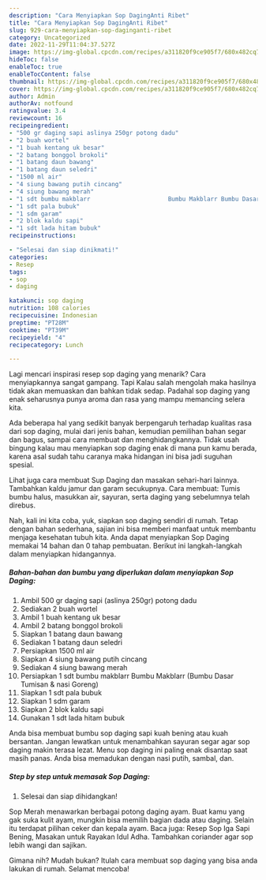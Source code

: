 ```yaml
---
description: "Cara Menyiapkan Sop DagingAnti Ribet"
title: "Cara Menyiapkan Sop DagingAnti Ribet"
slug: 929-cara-menyiapkan-sop-daginganti-ribet
category: Uncategorized
date: 2022-11-29T11:04:37.527Z
image: https://img-global.cpcdn.com/recipes/a311820f9ce905f7/680x482cq70/sop-daging-foto-resep-utama.jpg
hideToc: false
enableToc: true
enableTocContent: false
thumbnail: https://img-global.cpcdn.com/recipes/a311820f9ce905f7/680x482cq70/sop-daging-foto-resep-utama.jpg
cover: https://img-global.cpcdn.com/recipes/a311820f9ce905f7/680x482cq70/sop-daging-foto-resep-utama.jpg
author: Admin
authorAv: notfound
ratingvalue: 3.4
reviewcount: 16
recipeingredient:
- "500 gr daging sapi aslinya 250gr potong dadu"
- "2 buah wortel"
- "1 buah kentang uk besar"
- "2 batang bonggol brokoli"
- "1 batang daun bawang"
- "1 batang daun seledri"
- "1500 ml air"
- "4 siung bawang putih cincang"
- "4 siung bawang merah"
- "1 sdt bumbu makblarr                      Bumbu Makblarr Bumbu Dasar Tumisan  nasi Goreng"
- "1 sdt pala bubuk"
- "1 sdm garam"
- "2 blok kaldu sapi"
- "1 sdt lada hitam bubuk"
recipeinstructions:

- "Selesai dan siap dinikmati!"
categories:
- Resep
tags:
- sop
- daging

katakunci: sop daging 
nutrition: 108 calories
recipecuisine: Indonesian
preptime: "PT28M"
cooktime: "PT39M"
recipeyield: "4"
recipecategory: Lunch

---
```



Lagi mencari inspirasi resep sop daging yang menarik? Cara menyiapkannya sangat gampang. Tapi Kalau salah mengolah maka hasilnya tidak akan memuaskan dan bahkan tidak sedap. Padahal sop daging yang enak seharusnya punya aroma dan rasa yang mampu memancing selera kita.


Ada beberapa hal yang sedikit banyak berpengaruh terhadap kualitas rasa dari sop daging, mulai dari jenis bahan, kemudian pemilihan bahan segar dan bagus, sampai cara membuat dan menghidangkannya. Tidak usah bingung kalau mau menyiapkan sop daging enak di mana pun kamu berada, karena asal sudah tahu caranya maka hidangan ini bisa jadi suguhan spesial.

Lihat juga cara membuat Sup Daging dan masakan sehari-hari lainnya. Tambahkan kaldu jamur dan garam secukupnya. Cara membuat: Tumis bumbu halus, masukkan air, sayuran, serta daging yang sebelumnya telah direbus.


Nah, kali ini kita coba, yuk, siapkan sop daging sendiri di rumah. Tetap dengan bahan sederhana, sajian ini bisa memberi manfaat untuk membantu menjaga kesehatan tubuh kita. Anda dapat menyiapkan Sop Daging memakai 14 bahan dan 0 tahap pembuatan. Berikut ini langkah-langkah dalam menyiapkan hidangannya.

<!--inarticleads1-->

##### Bahan-bahan dan bumbu yang diperlukan dalam menyiapkan Sop Daging:

1. Ambil 500 gr daging sapi (aslinya 250gr) potong dadu
1. Sediakan 2 buah wortel
1. Ambil 1 buah kentang uk besar
1. Ambil 2 batang bonggol brokoli
1. Siapkan 1 batang daun bawang
1. Sediakan 1 batang daun seledri
1. Persiapkan 1500 ml air
1. Siapkan 4 siung bawang putih cincang
1. Sediakan 4 siung bawang merah
1. Persiapkan 1 sdt bumbu makblarr                      Bumbu Makblarr (Bumbu Dasar Tumisan &amp; nasi Goreng)
1. Siapkan 1 sdt pala bubuk
1. Siapkan 1 sdm garam
1. Siapkan 2 blok kaldu sapi
1. Gunakan 1 sdt lada hitam bubuk


Anda bisa membuat bumbu sop daging sapi kuah bening atau kuah bersantan. Jangan lewatkan untuk menambahkan sayuran segar agar sop daging makin terasa lezat. Menu sop daging ini paling enak disantap saat masih panas. Anda bisa memadukan dengan nasi putih, sambal, dan. 

<!--inarticleads2-->

##### Step by step untuk memasak Sop Daging:


1. Selesai dan siap dihidangkan!

Sop Merah menawarkan berbagai potong daging ayam. Buat kamu yang gak suka kulit ayam, mungkin bisa memilih bagian dada atau daging. Selain itu terdapat pilihan ceker dan kepala ayam. Baca juga: Resep Sop Iga Sapi Bening, Masakan untuk Rayakan Idul Adha. Tambahkan coriander agar sop lebih wangi dan sajikan. 

Gimana nih? Mudah bukan? Itulah cara membuat sop daging yang bisa anda lakukan di rumah. Selamat mencoba!
